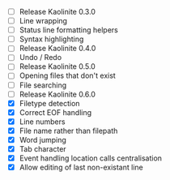 - [ ] Release Kaolinite 0.3.0
- [ ] Line wrapping
- [ ] Status line formatting helpers
- [ ] Syntax highlighting
- [ ] Release Kaolinite 0.4.0
- [ ] Undo / Redo
- [ ] Release Kaolinite 0.5.0
- [ ] Opening files that don't exist
- [ ] File searching
- [ ] Release Kaolinite 0.6.0
- [X] Filetype detection
- [X] Correct EOF handling
- [X] Line numbers
- [X] File name rather than filepath
- [X] Word jumping
- [X] Tab character
- [X] Event handling location calls centralisation
- [X] Allow editing of last non-existant line
